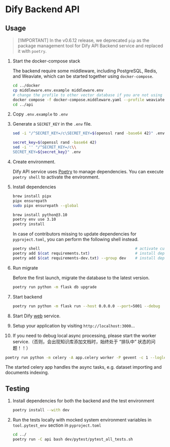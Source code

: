 # Dify Backend API

## Usage

> \[!IMPORTANT\] In the v0.6.12 release, we deprecated `pip` as the package management tool for Dify API Backend service and replaced it with `poetry`.

 1. Start the docker-compose stack

    The backend require some middleware, including PostgreSQL, Redis, and Weaviate, which can be started together using `docker-compose`.

    ```bash
    cd ../docker
    cp middleware.env.example middleware.env
    # change the profile to other vector database if you are not using weaviate
    docker compose -f docker-compose.middleware.yaml --profile weaviate -p dpf up -d
    cd ../api
    ```

 2. Copy `.env.example` to `.env`

 3. Generate a `SECRET_KEY` in the `.env` file.

    ```bash
    sed -i "/^SECRET_KEY=/c\SECRET_KEY=$(openssl rand -base64 42)" .env
    ```

    ```bash
    secret_key=$(openssl rand -base64 42)
    sed -i '' "/^SECRET_KEY=/c\\
    SECRET_KEY=${secret_key}" .env
    ```

 4. Create environment.

    Dify API service uses [Poetry](https://python-poetry.org/docs/) to manage dependencies. You can execute `poetry shell` to activate the environment.

 5. Install dependencies

    ```bash
    brew install pipx
    pipx ensurepath
    sudo pipx ensurepath --global
    
    brew install python@3.10
    poetry env use 3.10
    poetry install
    ```

    In case of contributors missing to update dependencies for `pyproject.toml`, you can perform the following shell instead.

    ```bash
    poetry shell                                          # activate current environment
    poetry add $(cat requirements.txt)                    # install dependencies of production and update pyproject.toml
    poetry add $(cat requirements-dev.txt) --group dev    # install dependencies of development and update pyproject.toml
    ```

 6. Run migrate

    Before the first launch, migrate the database to the latest version.

    ```bash
    poetry run python -m flask db upgrade
    ```

 7. Start backend

    ```bash
    poetry run python -m flask run --host 0.0.0.0 --port=5001 --debug
    ```

 8. Start Dify [web](../web) service.

 9. Setup your application by visiting `http://localhost:3000`...

10. If you need to debug local async processing, please start the worker service.（否则，会出现知识库添加文档时，始终处于  “排队中” 状态的问题！！）

```bash
poetry run python -m celery -A app.celery worker -P gevent -c 1 --loglevel INFO -Q dataset,generation,mail,ops_trace,app_deletion
```

The started celery app handles the async tasks, e.g. dataset importing and documents indexing.

## Testing

1. Install dependencies for both the backend and the test environment

   ```bash
   poetry install --with dev
   ```

2. Run the tests locally with mocked system environment variables in `tool.pytest_env` section in `pyproject.toml`

   ```bash
   cd ../
   poetry run -C api bash dev/pytest/pytest_all_tests.sh
   ```